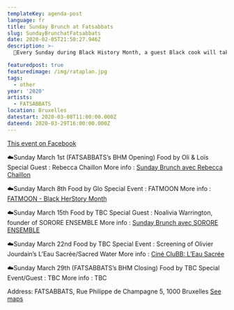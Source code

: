 ```yaml
---
templateKey: agenda-post
language: fr
title: Sunday Brunch at Fatsabbats
slug: SundayBrunchatFatsabbats
date: 2020-02-05T21:50:27.946Z
description: >-
  🌙Every Sunday during Black History Month, a guest Black cook will take over Fatsabbats to prepare a delicious brunch. There will also be a special guest joining for the afternoon and/or a special activity organized to entertain the Sunday Brunch guests.

featuredpost: true
featuredimage: /img/rataplan.jpg
tags:
  - other
year: '2020'
artists:
  - FATSABBATS
location: Bruxelles
datestart: 2020-03-08T11:00:00.000Z
dateend: 2020-03-29T16:00:00.000Z
---
```

[This event on Facebook](https://www.facebook.com/events/2519633338299478/)



☁️Sunday March 1st (FATSABBATS’s BHM Opening)
Food by Oli & Loïs
Special Guest : Rebecca Chaillon
More info : [Sunday Brunch avec Rebecca Chaillon](https://www.facebook.com/events/278591663120745/)

☁️Sunday March 8th
Food by Glo
Special Event : FATMOON
More info : [FATMOON - Black HerStory Month](https://www.facebook.com/events/128055681954244/)

☁️Sunday March 15th
Food by TBC
Special Guest : Noalivia Warrington, founder of SORORE ENSEMBLE
More info : [Sunday Brunch avec SORORE ENSEMBLE](https://www.facebook.com/events/118884952817713/)

☁️Sunday March 22nd
Food by TBC
Special Event : Screening of Olivier Jourdain’s L’Eau Sacrée/Sacred Water
More info : [Ciné CluBB: L’Eau Sacrée](https://www.facebook.com/events/652389205519203/)

☁️Sunday March 29th (FATSABBATS’s BHM Closing)
Food by TBC
Special Event/Guest : TBC
More info : TBC

Address: FATSABBATS, Rue Philippe de Champagne 5, 1000 Bruxelles [See maps](https://goo.gl/maps/fRmRW6RtoArwWefM7)
